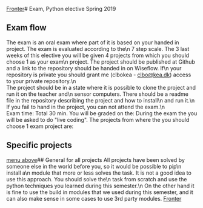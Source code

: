 [Fronter](https://fronter.com/kea/index.phtml)# Exam, Python elective Spring 2019
## Exam flow
The exam is an oral exam where part of it is based on your handed in project. The exam is evaluated according to the\n            7 step scale.
The 3 last weeks of this elective you will be given 4 projects from which you should choose 1 as your exam\n            project.
The project should be published at Github and a link to the repository should be handed in on Wiseflow. If\n            your repository is private you should grant me (clbokea - clbo@kea.dk) access to your private repository.\n        
The project should be in a state where it is possible to clone the project and run it on the teacher and\n            sensor computers. There should be a readme file in the repository describing the project and how to install\n            and run it.\n        
If you fail to hand in the project, you can not attend the exam.\n        
Exam time: Total 30 min.
You will be graded on the:
During the exam the you will be asked to do "live coding".
The projects from where the you should choose 1 exam project are:
## Specific projects
[menu above](#menu)## General for all projects
 All projects have been solved by someone else in the world before you, so it would be possible to pip\n            install a\n            module that more or less solves the task. It is not a good idea to use this approach. You should solve the\n            task from scratch and use the python techniques you learned during this semester.\n            On the other hand it is fine to use the build in modules that we used during this semester, and it can also make sense in some cases to use 3rd party modules.
[Fronter](https://fronter.com/kea/index.phtml)